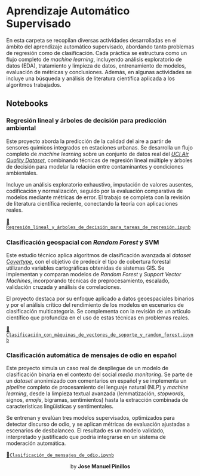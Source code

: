 # Aprendizaje Automático Supervisado
En esta carpeta se recopilan diversas actividades desarrolladas en el ámbito del aprendizaje automático supervisado, abordando tanto problemas de regresión como de clasificación. Cada práctica se estructura como un flujo completo de *machine learning*, incluyendo análisis exploratorio de datos (EDA), tratamiento y limpieza de datos, entrenamiento de modelos, evaluación de métricas y conclusiones. Además, en algunas actividades se incluye una búsqueda y análisis de literatura científica aplicada a los algoritmos trabajados.





## Notebooks

### Regresión lineal y árboles de decisión para predicción ambiental
Este proyecto aborda la predicción de la calidad del aire a partir de sensores químicos integrados en estaciones urbanas. Se desarrolla un flujo completo de *machine learning* sobre un conjunto de datos real del *<u>UCI Air Quality Dataset</u>*, combinando técnicas de regresión lineal múltiple y árboles de decisión para modelar la relación entre contaminantes y condiciones ambientales.

Incluye un análisis exploratorio exhaustivo, imputación de valores ausentes, codificación y normalización, seguido por la evaluación comparativa de modelos mediante métricas de error. El trabajo se completa con la revisión de literatura científica reciente, conectando la teoría con aplicaciones reales.

[🔗 `Regresión_lineal_y_árboles_de_decisión_para_tareas_de_regresión.ipynb`](Regresión_lineal_y_árboles_de_decisión_para_tareas_de_regresión.ipynb)



### Clasificación geospacial con *Random Forest* y SVM
Este estudio técnico aplica algoritmos de clasificación avanzada al *dataset <u>Covertype</u>*, con el objetivo de predecir el tipo de cobertura forestal utilizando variables cartográficas obtenidas de sistemas GIS. Se implementan y comparan modelos de *Random Forest* y *Support Vector Machines*, incorporando técnicas de preprocesamiento, escalado, validación cruzada y análisis de correlaciones.

El proyecto destaca por su enfoque aplicado a datos geoespaciales binarios y por el análisis crítico del rendimiento de los modelos en escenarios de clasificación multicategoría. Se complementa con la revisión de un artículo científico que profundiza en el uso de estas técnicas en problemas reales.

[🔗 `Clasificación_con_máquinas_de_vectores_de_soporte_y_random_forest.ipynb`](Clasificación_con_máquinas_de_vectores_de_soporte_y_random_forest.ipynb)



### Clasificación automática de mensajes de odio en español
Este proyecto simula un caso real de despliegue de un modelo de clasificación binaria en el contexto del social *media monitoring*. Se parte de un *dataset* anonimizado con comentarios en español y se implementa un *pipeline* completo de procesamiento del lenguaje natural (NLP) y *machine learning*, desde la limpieza textual avanzada (lemmatización, *stopwords*, signos, *emojis*, bigramas, sentimientos) hasta la extracción combinada de características lingüísticas y sentimentales.

Se entrenan y evalúan tres modelos supervisados, optimizados para detectar discurso de odio, y se aplican métricas de evaluación ajustadas a escenarios de desbalanceo. El resultado es un modelo validado, interpretado y justificado que podría integrarse en un sistema de moderación automática.

[🔗`Clasificación_de_mensajes_de_odio.ipynb`](Clasificación_de_mensajes_de_odio.ipynb)



<center>by <strong>Jose Manuel Pinillos</strong></center>
